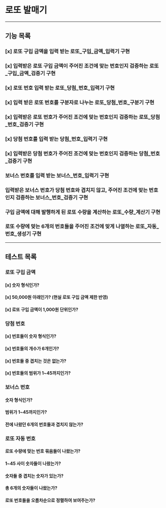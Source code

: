 # 로또 발매기

---

## 기능 목록

### [x] 로또 구입 금액을 입력 받는 로또_구입_금액_입력기 구현

### [x] 입력받은 로또 구입 금액이 주어진 조건에 맞는 번호인지 검증하는 로또_구입_금액_검증기 구현

### [x] 로또 번호 입력 받는 로또_당첨_번호_입력기 구현

### [x] 입력 받은 로또 번호를 구분자로 나누는 로또_당첨_번호_구분기 구현

### [x] 입력받은 로또 번호가 주어진 조건에 맞는 번호인지 검증하는 로또_당첨_번호_검증기 구현

### [x] 당첨 번호를 입력 받는 당첨_번호_입력기 구현

### [x] 입력받은 당첨 번호가 주어진 조건에 맞는 번호인지 검증하는 당첨_번호_검증기 구현

### 보너스 번호를 입력 받는 보너스_번호_입력기 구현

### 입력받은 보너스 번호가 당첨 번호와 겹치지 않고, 주어진 조건에 맞는 번호인지 검증하는 보너스_번호_검증기 구현

### 구입 금액에 대해 발행하게 된 로또 수량을 계산하는 로또_수량_계산기 구현

### 로또 수량에 맞는 6개의 번호들을 주어진 조건에 맞게 나열하는 로또_자동_번호_생성기 구현

---

## 테스트 목록

### 로또 구입 금액

#### [x] 숫자 형식인가?

#### [x] 50,000원 아래인가? (현실 로또 구입 금액 제한 반영)

#### [x] 로또 구입 금액이 1,000원 단위인가?

### 당첨 번호

#### [x] 번호들이 숫자 형식인가?

#### [x] 번호들의 개수가 6개인가?

#### [x] 번호들 중 겹치는 것은 없는가?

#### [x] 번호들의 범위가 1~45까지인가?

### 보너스 번호

#### 숫자 형식인가?

#### 범위가 1~45까지인가?

#### 전에 나왔던 6개의 번호들과 겹치지 않는가?

### 로또 자동 번호

#### 로또 수량에 맞는 번호 묶음들이 나왔는가?

#### 1~45 사이 숫자들이 나왔는가?

#### 숫자들 중 겹치는 숫자가 있는가?

#### 총 6개의 숫자들이 나왔는가?

#### 로또 번호들을 오름차순으로 정렬하여 보여주는가?
